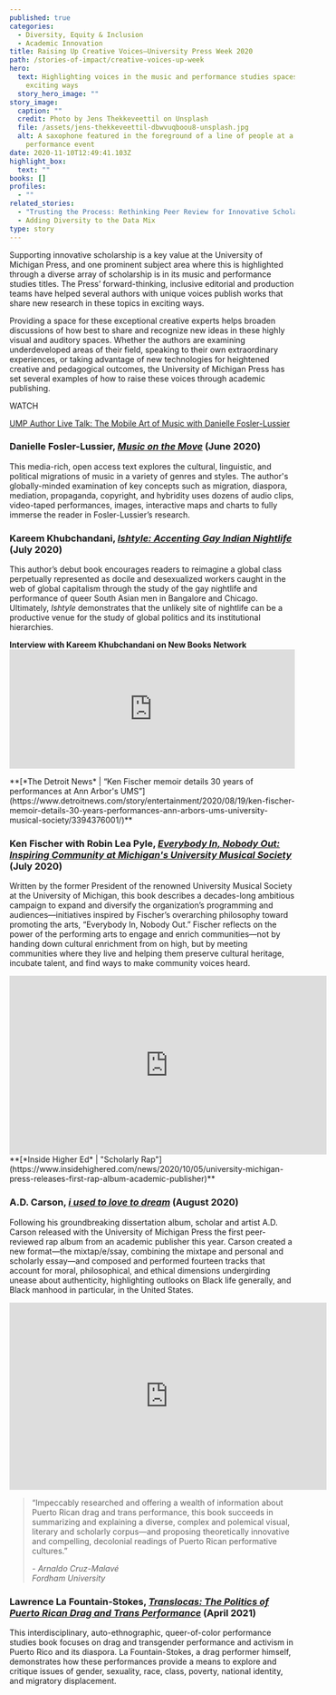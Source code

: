 ```yaml
---
published: true
categories:
  - Diversity, Equity & Inclusion
  - Academic Innovation
title: Raising Up Creative Voices—University Press Week 2020
path: /stories-of-impact/creative-voices-up-week
hero:
  text: Highlighting voices in the music and performance studies spaces in new and
    exciting ways
  story_hero_image: ""
story_image:
  caption: ""
  credit: Photo by Jens Thekkeveettil on Unsplash
  file: /assets/jens-thekkeveettil-dbwvuqboou8-unsplash.jpg
  alt: A saxophone featured in the foreground of a line of people at a musical
    performance event
date: 2020-11-10T12:49:41.103Z
highlight_box:
  text: ""
books: []
profiles:
  - ""
related_stories:
  - "Trusting the Process: Rethinking Peer Review for Innovative Scholarship"
  - Adding Diversity to the Data Mix
type: story
---
```

Supporting innovative scholarship is a key value at the University of Michigan Press, and one prominent subject area where this is highlighted through a diverse array of scholarship is in its music and performance studies titles. The Press’ forward-thinking, inclusive editorial and production teams have helped several authors with unique voices publish works that share new research in these topics in exciting ways.

Providing a space for these exceptional creative experts helps broaden discussions of how best to share and recognize new ideas in these highly visual and auditory spaces. Whether the authors are examining underdeveloped areas of their field, speaking to their own extraordinary experiences, or taking advantage of new technologies for heightened creative and pedagogical outcomes, the University of Michigan Press has set several examples of how to raise these voices through academic publishing.

<div class="lg:float-right lg:-mr-64 lg:w-3/5 border-l-8 border-sea-blue px-6 pt-6 ml-6 mb-4" markdown="1">WATCH

[UMP Author Live Talk: The Mobile Art of Music with Danielle Fosler-Lussier](https://www.youtube.com/watch?v=Hb8jXLQ0XaY)</div>

### **Danielle Fosler-Lussier, *[Music on the Move](https://www.press.umich.edu/9853855/music_on_the_move)* (June 2020)**

This media-rich, open access text explores the cultural, linguistic, and political migrations of music in a variety of genres and styles. The author's globally-minded examination of key concepts such as migration, diaspora, mediation, propaganda, copyright, and hybridity uses dozens of audio clips, video-taped performances, images, interactive maps and charts to fully immerse the reader in Fosler-Lussier’s research.

### **Kareem Khubchandani, *[Ishtyle: Accenting Gay Indian Nightlife](https://www.press.umich.edu/9958984/ishtyle)* (July 2020)**

This author’s debut book encourages readers to reimagine a global class perpetually represented as docile and desexualized workers caught in the web of global capitalism through the study of the gay nightlife and performance of queer South Asian men in Bangalore and Chicago. Ultimately, *Ishtyle* demonstrates that the unlikely site of nightlife can be a productive venue for the study of global politics and its institutional hierarchies.

**Interview with Kareem Khubchandani on New Books Network**<iframe frameBorder="0" height="210" scrolling="no" src="https://playlist.megaphone.fm/?e=LIT1249293915" width="100%"></iframe>

<div class="lg:float-right lg:-mr-64 lg:w-3/5 border-l-8 border-sea-blue px-6 pt-6 ml-6 mb-4" markdown="1">**[*The Detroit News* | “Ken Fischer memoir details 30 years of performances at Ann Arbor's UMS”](https://www.detroitnews.com/story/entertainment/2020/08/19/ken-fischer-memoir-details-30-years-performances-ann-arbors-ums-university-musical-society/3394376001/)**</div>

### **Ken Fischer with Robin Lea Pyle, *[Everybody In, Nobody Out: Inspiring Community at Michigan's University Musical Society](https://www.press.umich.edu/9902056/everybody_in_nobody_out)* (July 2020)**

Written by the former President of the renowned University Musical Society at the University of Michigan, this book describes a decades-long ambitious campaign to expand and diversify the organization’s programming and audiences—initiatives inspired by Fischer’s overarching philosophy toward promoting the arts, “Everybody In, Nobody Out.” Fischer reflects on the power of the performing arts to engage and enrich communities—not by handing down cultural enrichment from on high, but by meeting communities where they live and helping them preserve cultural heritage, incubate talent, and find ways to make community voices heard.

<iframe width="560" height="315" src="https://www.youtube.com/embed/m3yyrGfpC3g" frameborder="0" allow="accelerometer; autoplay; clipboard-write; encrypted-media; gyroscope; picture-in-picture" allowfullscreen></iframe>

<br>

<div class="lg:float-right lg:-mr-64 lg:w-3/5 border-l-8 border-sea-blue px-6 pt-6 ml-6 mb-4" markdown="1">**[*Inside Higher Ed* | "Scholarly Rap"](https://www.insidehighered.com/news/2020/10/05/university-michigan-press-releases-first-rap-album-academic-publisher)**</div>

### **A.D. Carson, *[i used to love to dream](https://www.press.umich.edu/11738372/i_used_to_love_to_dream)* (August 2020)**

Following his groundbreaking dissertation album, scholar and artist A.D. Carson released with the University of Michigan Press the first peer-reviewed rap album from an academic publisher this year. Carson created a new format—the mixtap/e/ssay, combining the mixtape and personal and scholarly essay—and composed and performed fourteen tracks that account for moral, philosophical, and ethical dimensions undergirding unease about authenticity, highlighting outlooks on Black life generally, and Black manhood in particular, in the United States.

<iframe width="560" height="330" src="https://www.youtube.com/embed/ONSPITzuGLM" frameborder="0" allow="accelerometer; autoplay; clipboard-write; encrypted-media; gyroscope; picture-in-picture" allowfullscreen></iframe>

<br>

<blockquote class="quote floated yellow"><p>“Impeccably researched and offering a wealth of information about Puerto Rican drag and trans performance, this book succeeds in summarizing and explaining a diverse, complex and polemical visual, literary and scholarly corpus—and proposing theoretically innovative and compelling, decolonial readings of Puerto Rican performative cultures.”</p><footer><cite>- Arnaldo Cruz-Malavé<br>Fordham University</cite></footer></blockquote>

### **Lawrence La Fountain-Stokes, *[Translocas: The Politics of Puerto Rican Drag and Trans Performance](https://www.press.umich.edu/11314788/translocas)* (April 2021)**

This interdisciplinary, auto-ethnographic, queer-of-color performance studies book focuses on drag and transgender performance and activism in Puerto Rico and its diaspora. La Fountain-Stokes, a drag performer himself, demonstrates how these performances provide a means to explore and critique issues of gender, sexuality, race, class, poverty, national identity, and migratory displacement.